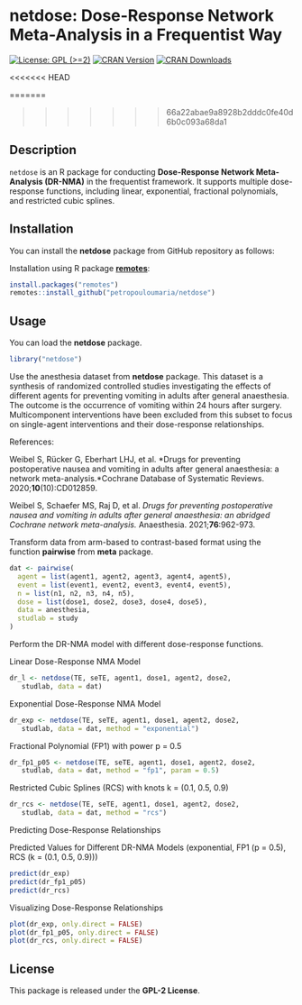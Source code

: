 netdose: Dose-Response Network Meta-Analysis in a Frequentist Way
================

[![License: GPL
(\>=2)](https://img.shields.io/badge/license-GPL-blue)](https://www.gnu.org/licenses/old-licenses/gpl-2.0.en.html)
[![CRAN
Version](https://www.r-pkg.org/badges/version/netdose)](https://cran.r-project.org/package=netdose)
[![CRAN
Downloads](https://cranlogs.r-pkg.org/badges/netdose)](https://cranlogs.r-pkg.org/badges/netdose)

<<<<<<< HEAD

=======
>>>>>>> 66a22abae9a8928b2dddc0fe40d6b0c093a68da1
## Description

`netdose` is an R package for conducting **Dose-Response Network
Meta-Analysis (DR-NMA)** in the frequentist framework. It supports
multiple dose-response functions, including linear, exponential,
fractional polynomials, and restricted cubic splines.

## Installation

You can install the **netdose** package from GitHub repository as
follows:

Installation using R package
**[remotes](https://cran.r-project.org/package=remotes)**:

```r
install.packages("remotes")
remotes::install_github("petropouloumaria/netdose")
```

## Usage

You can load the **netdose** package.

```r
library("netdose")
```

Use the anesthesia dataset from **netdose** package. This dataset is a
synthesis of randomized controlled studies investigating the effects of
different agents for preventing vomiting in adults after general
anaesthesia. The outcome is the occurrence of vomiting within 24 hours
after surgery. Multicomponent interventions have been excluded from this
subset to focus on single-agent interventions and their dose-response
relationships.

References:

Weibel S, Rücker G, Eberhart LHJ, et al. *Drugs for preventing
postoperative nausea and vomiting in adults after general anaesthesia: a
network meta-analysis.*Cochrane Database of Systematic Reviews.
2020;**10**(10):CD012859.

Weibel S, Schaefer MS, Raj D, et al. *Drugs for preventing postoperative
nausea and vomiting in adults after general anaesthesia: an abridged
Cochrane network meta-analysis.* Anaesthesia. 2021;**76**:962-973.

Transform data from arm-based to contrast-based format using the
function **pairwise** from **meta** package.

```r
dat <- pairwise(
  agent = list(agent1, agent2, agent3, agent4, agent5),
  event = list(event1, event2, event3, event4, event5),
  n = list(n1, n2, n3, n4, n5),
  dose = list(dose1, dose2, dose3, dose4, dose5),
  data = anesthesia,
  studlab = study
)
```

Perform the DR-NMA model with different dose-response functions.

Linear Dose-Response NMA Model

```r
dr_l <- netdose(TE, seTE, agent1, dose1, agent2, dose2, 
   studlab, data = dat)
```

Exponential Dose-Response NMA Model

```r
dr_exp <- netdose(TE, seTE, agent1, dose1, agent2, dose2, 
   studlab, data = dat, method = "exponential")
```

Fractional Polynomial (FP1) with power p = 0.5

```r
dr_fp1_p05 <- netdose(TE, seTE, agent1, dose1, agent2, dose2, 
   studlab, data = dat, method = "fp1", param = 0.5)
```

Restricted Cubic Splines (RCS) with knots k = (0.1, 0.5, 0.9)

```r
dr_rcs <- netdose(TE, seTE, agent1, dose1, agent2, dose2, 
   studlab, data = dat, method = "rcs")
```

Predicting Dose-Response Relationships

Predicted Values for Different DR-NMA Models (exponential, FP1 (p =
0.5), RCS (k = (0.1, 0.5, 0.9)))

```r
predict(dr_exp)
predict(dr_fp1_p05)
predict(dr_rcs)
```

Visualizing Dose-Response Relationships

``` r
plot(dr_exp, only.direct = FALSE)
plot(dr_fp1_p05, only.direct = FALSE)
plot(dr_rcs, only.direct = FALSE)
```

## License

This package is released under the **GPL-2 License**.
